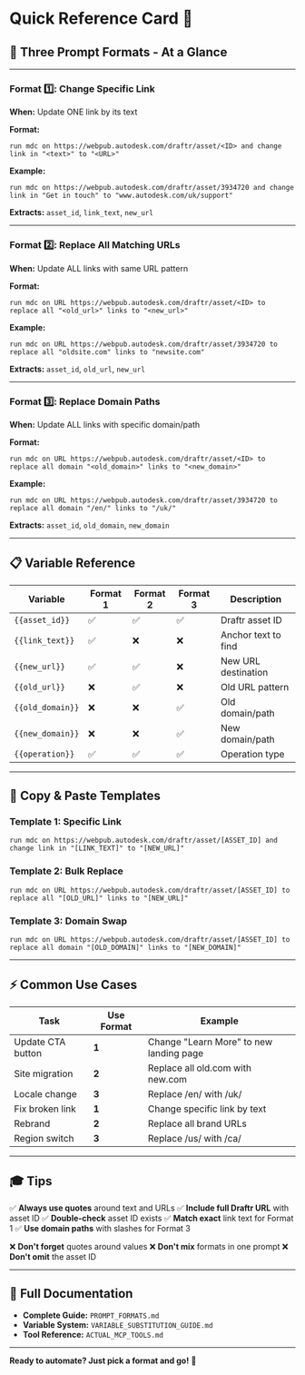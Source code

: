 # Quick Reference Card 📇

## 🎯 Three Prompt Formats - At a Glance

---

### Format 1️⃣: Change Specific Link

**When:** Update ONE link by its text

**Format:**
```
run mdc on https://webpub.autodesk.com/draftr/asset/<ID> and change link in "<text>" to "<URL>"
```

**Example:**
```
run mdc on https://webpub.autodesk.com/draftr/asset/3934720 and change link in "Get in touch" to "www.autodesk.com/uk/support"
```

**Extracts:** `asset_id`, `link_text`, `new_url`

---

### Format 2️⃣: Replace All Matching URLs

**When:** Update ALL links with same URL pattern

**Format:**
```
run mdc on URL https://webpub.autodesk.com/draftr/asset/<ID> to replace all "<old_url>" links to "<new_url>"
```

**Example:**
```
run mdc on URL https://webpub.autodesk.com/draftr/asset/3934720 to replace all "oldsite.com" links to "newsite.com"
```

**Extracts:** `asset_id`, `old_url`, `new_url`

---

### Format 3️⃣: Replace Domain Paths

**When:** Update ALL links with specific domain/path

**Format:**
```
run mdc on URL https://webpub.autodesk.com/draftr/asset/<ID> to replace all domain "<old_domain>" links to "<new_domain>"
```

**Example:**
```
run mdc on URL https://webpub.autodesk.com/draftr/asset/3934720 to replace all domain "/en/" links to "/uk/"
```

**Extracts:** `asset_id`, `old_domain`, `new_domain`

---

## 📋 Variable Reference

| Variable | Format 1 | Format 2 | Format 3 | Description |
|----------|----------|----------|----------|-------------|
| `{{asset_id}}` | ✅ | ✅ | ✅ | Draftr asset ID |
| `{{link_text}}` | ✅ | ❌ | ❌ | Anchor text to find |
| `{{new_url}}` | ✅ | ✅ | ❌ | New URL destination |
| `{{old_url}}` | ❌ | ✅ | ❌ | Old URL pattern |
| `{{old_domain}}` | ❌ | ❌ | ✅ | Old domain/path |
| `{{new_domain}}` | ❌ | ❌ | ✅ | New domain/path |
| `{{operation}}` | ✅ | ✅ | ✅ | Operation type |

---

## 🚀 Copy & Paste Templates

### Template 1: Specific Link
```
run mdc on https://webpub.autodesk.com/draftr/asset/[ASSET_ID] and change link in "[LINK_TEXT]" to "[NEW_URL]"
```

### Template 2: Bulk Replace
```
run mdc on URL https://webpub.autodesk.com/draftr/asset/[ASSET_ID] to replace all "[OLD_URL]" links to "[NEW_URL]"
```

### Template 3: Domain Swap
```
run mdc on URL https://webpub.autodesk.com/draftr/asset/[ASSET_ID] to replace all domain "[OLD_DOMAIN]" links to "[NEW_DOMAIN]"
```

---

## ⚡ Common Use Cases

| Task | Use Format | Example |
|------|-----------|---------|
| Update CTA button | **1** | Change "Learn More" to new landing page |
| Site migration | **2** | Replace all old.com with new.com |
| Locale change | **3** | Replace /en/ with /uk/ |
| Fix broken link | **1** | Change specific link by text |
| Rebrand | **2** | Replace all brand URLs |
| Region switch | **3** | Replace /us/ with /ca/ |

---

## 🎓 Tips

✅ **Always use quotes** around text and URLs
✅ **Include full Draftr URL** with asset ID
✅ **Double-check** asset ID exists
✅ **Match exact** link text for Format 1
✅ **Use domain paths** with slashes for Format 3

❌ **Don't forget** quotes around values
❌ **Don't mix** formats in one prompt
❌ **Don't omit** the asset ID

---

## 🔗 Full Documentation

- **Complete Guide:** `PROMPT_FORMATS.md`
- **Variable System:** `VARIABLE_SUBSTITUTION_GUIDE.md`
- **Tool Reference:** `ACTUAL_MCP_TOOLS.md`

---

**Ready to automate? Just pick a format and go!** 🚀


